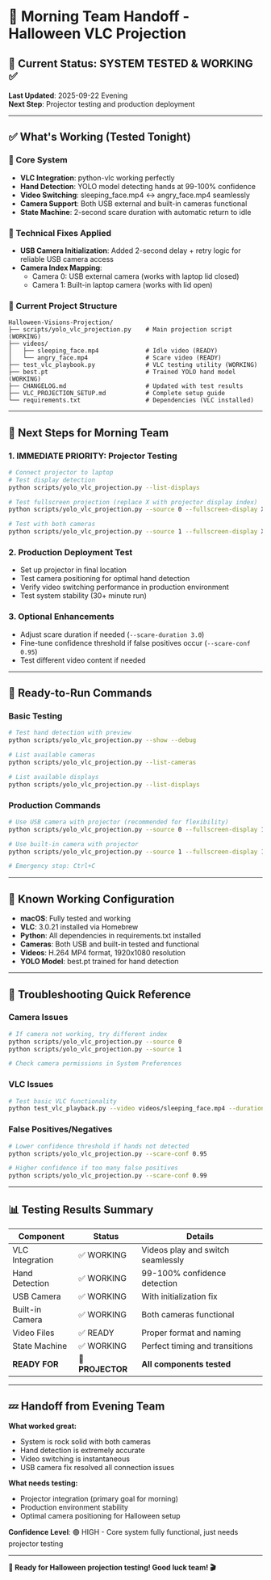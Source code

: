 # 🌅 Morning Team Handoff - Halloween VLC Projection

## 🎉 Current Status: SYSTEM TESTED & WORKING ✅

**Last Updated**: 2025-09-22 Evening  
**Next Step**: Projector testing and production deployment

---

## ✅ What's Working (Tested Tonight)

### 🎥 Core System
- **VLC Integration**: python-vlc working perfectly
- **Hand Detection**: YOLO model detecting hands at 99-100% confidence
- **Video Switching**: sleeping_face.mp4 ↔ angry_face.mp4 seamlessly
- **Camera Support**: Both USB external and built-in cameras functional
- **State Machine**: 2-second scare duration with automatic return to idle

### 🔧 Technical Fixes Applied
- **USB Camera Initialization**: Added 2-second delay + retry logic for reliable USB camera access
- **Camera Index Mapping**: 
  - Camera 0: USB external camera (works with laptop lid closed)
  - Camera 1: Built-in laptop camera (works with lid open)

### 📁 Current Project Structure
```
Halloween-Visions-Projection/
├── scripts/yolo_vlc_projection.py    # Main projection script (WORKING)
├── videos/
│   ├── sleeping_face.mp4             # Idle video (READY)
│   └── angry_face.mp4                # Scare video (READY)
├── test_vlc_playbook.py              # VLC testing utility (WORKING)
├── best.pt                           # Trained YOLO hand model (WORKING)
├── CHANGELOG.md                      # Updated with test results
├── VLC_PROJECTION_SETUP.md           # Complete setup guide
└── requirements.txt                  # Dependencies (VLC installed)
```

---

## 🎯 Next Steps for Morning Team

### 1. **IMMEDIATE PRIORITY: Projector Testing**
```bash
# Connect projector to laptop
# Test display detection
python scripts/yolo_vlc_projection.py --list-displays

# Test fullscreen projection (replace X with projector display index)
python scripts/yolo_vlc_projection.py --source 0 --fullscreen-display X

# Test with both cameras
python scripts/yolo_vlc_projection.py --source 1 --fullscreen-display X
```

### 2. **Production Deployment Test**
- Set up projector in final location
- Test camera positioning for optimal hand detection
- Verify video switching performance in production environment
- Test system stability (30+ minute run)

### 3. **Optional Enhancements**
- Adjust scare duration if needed (`--scare-duration 3.0`)
- Fine-tune confidence threshold if false positives occur (`--scare-conf 0.95`)
- Test different video content if needed

---

## 🚀 Ready-to-Run Commands

### Basic Testing
```bash
# Test hand detection with preview
python scripts/yolo_vlc_projection.py --show --debug

# List available cameras
python scripts/yolo_vlc_projection.py --list-cameras

# List available displays  
python scripts/yolo_vlc_projection.py --list-displays
```

### Production Commands
```bash
# Use USB camera with projector (recommended for flexibility)
python scripts/yolo_vlc_projection.py --source 0 --fullscreen-display 1

# Use built-in camera with projector
python scripts/yolo_vlc_projection.py --source 1 --fullscreen-display 1

# Emergency stop: Ctrl+C
```

---

## 🔧 Known Working Configuration

- **macOS**: Fully tested and working
- **VLC**: 3.0.21 installed via Homebrew
- **Python**: All dependencies in requirements.txt installed
- **Cameras**: Both USB and built-in tested and functional
- **Videos**: H.264 MP4 format, 1920x1080 resolution
- **YOLO Model**: best.pt trained for hand detection

---

## 🚨 Troubleshooting Quick Reference

### Camera Issues
```bash
# If camera not working, try different index
python scripts/yolo_vlc_projection.py --source 0
python scripts/yolo_vlc_projection.py --source 1

# Check camera permissions in System Preferences
```

### VLC Issues
```bash
# Test basic VLC functionality
python test_vlc_playback.py --video videos/sleeping_face.mp4 --duration 3
```

### False Positives/Negatives
```bash
# Lower confidence threshold if hands not detected
python scripts/yolo_vlc_projection.py --scare-conf 0.95

# Higher confidence if too many false positives  
python scripts/yolo_vlc_projection.py --scare-conf 0.99
```

---

## 📊 Testing Results Summary

| Component | Status | Details |
|-----------|--------|---------|
| VLC Integration | ✅ WORKING | Videos play and switch seamlessly |
| Hand Detection | ✅ WORKING | 99-100% confidence detection |
| USB Camera | ✅ WORKING | With initialization fix |
| Built-in Camera | ✅ WORKING | Both cameras functional |
| Video Files | ✅ READY | Proper format and naming |
| State Machine | ✅ WORKING | Perfect timing and transitions |
| **READY FOR** | **🎯 PROJECTOR** | **All components tested** |

---

## 💤 Handoff from Evening Team

**What worked great:**
- System is rock solid with both cameras
- Hand detection is extremely accurate
- Video switching is instantaneous
- USB camera fix resolved all connection issues

**What needs testing:**
- Projector integration (primary goal for morning)
- Production environment stability
- Optimal camera positioning for Halloween setup

**Confidence Level**: 🟢 HIGH - Core system fully functional, just needs projector testing

---

**🎃 Ready for Halloween projection testing! Good luck team! 🎬**
